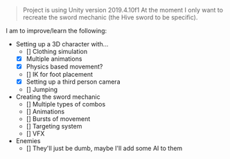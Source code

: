 > Project is using Unity version 2019.4.10f1
At the moment I only want to recreate the sword mechanic (the Hive sword to be specific). 

I am to improve/learn the following:
- Setting up a 3D character with...
    - [] Clothing simulation
    - [x] Multiple animations
    - [x] Physics based movement?
    - [] IK for foot placement
    - [x] Setting up a third person camera
    - [] Jumping
- Creating the sword mechanic
    - [] Multiple types of combos
    - [] Animations
    - [] Bursts of movement
    - [] Targeting system
    - [] VFX
- Enemies
    - [] They'll just be dumb, maybe I'll add some AI to them